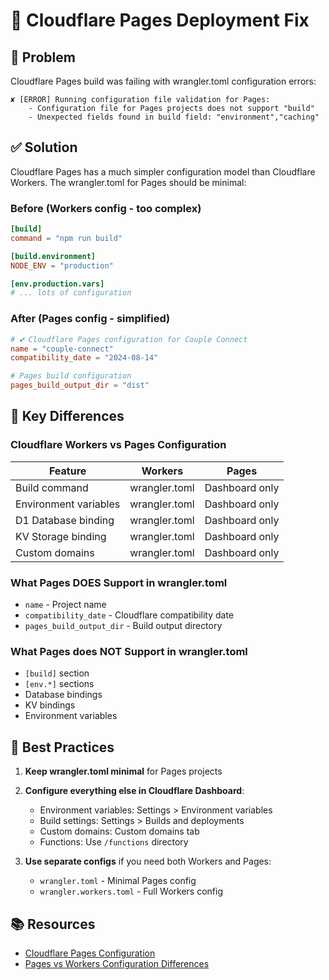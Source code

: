 # 🚀 Cloudflare Pages Deployment Fix

## 🐛 Problem

Cloudflare Pages build was failing with wrangler.toml configuration errors:

```
✘ [ERROR] Running configuration file validation for Pages:
    - Configuration file for Pages projects does not support "build"
    - Unexpected fields found in build field: "environment","caching"
```

## ✅ Solution

Cloudflare Pages has a much simpler configuration model than Cloudflare Workers. The wrangler.toml for Pages should be minimal:

### Before (Workers config - too complex)
```toml
[build]
command = "npm run build"

[build.environment]
NODE_ENV = "production"

[env.production.vars]
# ... lots of configuration
```

### After (Pages config - simplified)
```toml
# 💕 Cloudflare Pages configuration for Couple Connect
name = "couple-connect"
compatibility_date = "2024-08-14"

# Pages build configuration
pages_build_output_dir = "dist"
```

## 🔧 Key Differences

### Cloudflare Workers vs Pages Configuration

| Feature | Workers | Pages |
|---------|---------|-------|
| Build command | wrangler.toml | Dashboard only |
| Environment variables | wrangler.toml | Dashboard only |
| D1 Database binding | wrangler.toml | Dashboard only |
| KV Storage binding | wrangler.toml | Dashboard only |
| Custom domains | wrangler.toml | Dashboard only |

### What Pages DOES Support in wrangler.toml
- `name` - Project name
- `compatibility_date` - Cloudflare compatibility date
- `pages_build_output_dir` - Build output directory

### What Pages does NOT Support in wrangler.toml
- `[build]` section
- `[env.*]` sections
- Database bindings
- KV bindings
- Environment variables

## 🎯 Best Practices

1. **Keep wrangler.toml minimal** for Pages projects
2. **Configure everything else in Cloudflare Dashboard**:
   - Environment variables: Settings > Environment variables
   - Build settings: Settings > Builds and deployments
   - Custom domains: Custom domains tab
   - Functions: Use `/functions` directory

3. **Use separate configs** if you need both Workers and Pages:
   - `wrangler.toml` - Minimal Pages config
   - `wrangler.workers.toml` - Full Workers config

## 📚 Resources

- [Cloudflare Pages Configuration](https://developers.cloudflare.com/pages/configuration/)
- [Pages vs Workers Configuration Differences](https://developers.cloudflare.com/pages/framework-guides/deploy-anything/)

